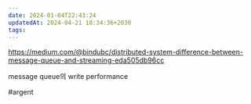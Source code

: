 ```yaml
---
date: 2024-01-04T22:43:24
updatedAt: 2024-04-21 18:34:36+2030
tags: 
---
```

https://medium.com/@bindubc/distributed-system-difference-between-message-queue-and-streaming-eda505db96cc

message queue의 write performance

#argent 